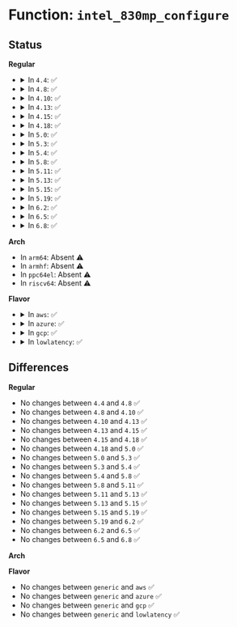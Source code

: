 # Function: <code>intel_830mp_configure</code>

## Status
<b>Regular</b>
<ul>
<li>
<details>
<summary>In <code>4.4</code>: ✅</summary>

```c
int intel_830mp_configure();
```

**Collision:** Unique Static

**Inline:** No

**Transformation:** False

**Instances:**

```
In drivers/char/agp/intel-agp.c (ffffffff815207d0)
Location: drivers/char/agp/intel-agp.c:353
Inline: False
```
**Symbols:**

```
ffffffff815207d0-ffffffff815208fa: intel_830mp_configure (STB_LOCAL)
```
</details>
</li>
<li>
<details>
<summary>In <code>4.8</code>: ✅</summary>

```c
int intel_830mp_configure();
```

**Collision:** Unique Static

**Inline:** No

**Transformation:** False

**Instances:**

```
In drivers/char/agp/intel-agp.c (ffffffff81573630)
Location: drivers/char/agp/intel-agp.c:353
Inline: False
```
**Symbols:**

```
ffffffff81573630-ffffffff8157375a: intel_830mp_configure (STB_LOCAL)
```
</details>
</li>
<li>
<details>
<summary>In <code>4.10</code>: ✅</summary>

```c
int intel_830mp_configure();
```

**Collision:** Unique Static

**Inline:** No

**Transformation:** False

**Instances:**

```
In drivers/char/agp/intel-agp.c (ffffffff8159fca0)
Location: drivers/char/agp/intel-agp.c:353
Inline: False
```
**Symbols:**

```
ffffffff8159fca0-ffffffff8159fdca: intel_830mp_configure (STB_LOCAL)
```
</details>
</li>
<li>
<details>
<summary>In <code>4.13</code>: ✅</summary>

```c
int intel_830mp_configure();
```

**Collision:** Unique Static

**Inline:** No

**Transformation:** False

**Instances:**

```
In drivers/char/agp/intel-agp.c (ffffffff815b3c70)
Location: drivers/char/agp/intel-agp.c:353
Inline: False
```
**Symbols:**

```
ffffffff815b3c70-ffffffff815b3d70: intel_830mp_configure (STB_LOCAL)
```
</details>
</li>
<li>
<details>
<summary>In <code>4.15</code>: ✅</summary>

```c
int intel_830mp_configure();
```

**Collision:** Unique Static

**Inline:** No

**Transformation:** False

**Instances:**

```
In drivers/char/agp/intel-agp.c (ffffffff8161a8c0)
Location: drivers/char/agp/intel-agp.c:353
Inline: False
```
**Symbols:**

```
ffffffff8161a8c0-ffffffff8161a9c0: intel_830mp_configure (STB_LOCAL)
```
</details>
</li>
<li>
<details>
<summary>In <code>4.18</code>: ✅</summary>

```c
int intel_830mp_configure();
```

**Collision:** Unique Static

**Inline:** No

**Transformation:** False

**Instances:**

```
In drivers/char/agp/intel-agp.c (ffffffff81654570)
Location: drivers/char/agp/intel-agp.c:353
Inline: False
```
**Symbols:**

```
ffffffff81654570-ffffffff81654670: intel_830mp_configure (STB_LOCAL)
```
</details>
</li>
<li>
<details>
<summary>In <code>5.0</code>: ✅</summary>

```c
int intel_830mp_configure();
```

**Collision:** Unique Static

**Inline:** No

**Transformation:** False

**Instances:**

```
In drivers/char/agp/intel-agp.c (ffffffff81672770)
Location: drivers/char/agp/intel-agp.c:353
Inline: False
```
**Symbols:**

```
ffffffff81672770-ffffffff81672870: intel_830mp_configure (STB_LOCAL)
```
</details>
</li>
<li>
<details>
<summary>In <code>5.3</code>: ✅</summary>

```c
int intel_830mp_configure();
```

**Collision:** Unique Static

**Inline:** No

**Transformation:** False

**Instances:**

```
In drivers/char/agp/intel-agp.c (ffffffff816a81f0)
Location: drivers/char/agp/intel-agp.c:353
Inline: False
```
**Symbols:**

```
ffffffff816a81f0-ffffffff816a82f0: intel_830mp_configure (STB_LOCAL)
```
</details>
</li>
<li>
<details>
<summary>In <code>5.4</code>: ✅</summary>

```c
int intel_830mp_configure();
```

**Collision:** Unique Static

**Inline:** No

**Transformation:** False

**Instances:**

```
In drivers/char/agp/intel-agp.c (ffffffff816caf30)
Location: drivers/char/agp/intel-agp.c:353
Inline: False
```
**Symbols:**

```
ffffffff816caf30-ffffffff816cb030: intel_830mp_configure (STB_LOCAL)
```
</details>
</li>
<li>
<details>
<summary>In <code>5.8</code>: ✅</summary>

```c
int intel_830mp_configure();
```

**Collision:** Unique Static

**Inline:** No

**Transformation:** False

**Instances:**

```
In drivers/char/agp/intel-agp.c (ffffffff8177fbc0)
Location: drivers/char/agp/intel-agp.c:353
Inline: False
```
**Symbols:**

```
ffffffff8177fbc0-ffffffff8177fcbd: intel_830mp_configure (STB_LOCAL)
```
</details>
</li>
<li>
<details>
<summary>In <code>5.11</code>: ✅</summary>

```c
int intel_830mp_configure();
```

**Collision:** Unique Static

**Inline:** No

**Transformation:** False

**Instances:**

```
In drivers/char/agp/intel-agp.c (ffffffff81797ae0)
Location: drivers/char/agp/intel-agp.c:353
Inline: False
```
**Symbols:**

```
ffffffff81797ae0-ffffffff81797bdd: intel_830mp_configure (STB_LOCAL)
```
</details>
</li>
<li>
<details>
<summary>In <code>5.13</code>: ✅</summary>

```c
int intel_830mp_configure();
```

**Collision:** Unique Static

**Inline:** No

**Transformation:** False

**Instances:**

```
In drivers/char/agp/intel-agp.c (ffffffff8177a7c0)
Location: drivers/char/agp/intel-agp.c:353
Inline: False
```
**Symbols:**

```
ffffffff8177a7c0-ffffffff8177a8bc: intel_830mp_configure (STB_LOCAL)
```
</details>
</li>
<li>
<details>
<summary>In <code>5.15</code>: ✅</summary>

```c
int intel_830mp_configure();
```

**Collision:** Unique Static

**Inline:** No

**Transformation:** False

**Instances:**

```
In drivers/char/agp/intel-agp.c (ffffffff81800860)
Location: drivers/char/agp/intel-agp.c:353
Inline: False
```
**Symbols:**

```
ffffffff81800860-ffffffff8180095c: intel_830mp_configure (STB_LOCAL)
```
</details>
</li>
<li>
<details>
<summary>In <code>5.19</code>: ✅</summary>

```c
int intel_830mp_configure();
```

**Collision:** Unique Static

**Inline:** No

**Transformation:** False

**Instances:**

```
In drivers/char/agp/intel-agp.c (ffffffff8193fd30)
Location: drivers/char/agp/intel-agp.c:353
Inline: False
```
**Symbols:**

```
ffffffff8193fd30-ffffffff8193fe4e: intel_830mp_configure (STB_LOCAL)
```
</details>
</li>
<li>
<details>
<summary>In <code>6.2</code>: ✅</summary>

```c
int intel_830mp_configure();
```

**Collision:** Unique Static

**Inline:** No

**Transformation:** False

**Instances:**

```
In drivers/char/agp/intel-agp.c (ffffffff81aa1900)
Location: drivers/char/agp/intel-agp.c:353
Inline: False
```
**Symbols:**

```
ffffffff81aa1900-ffffffff81aa1a1e: intel_830mp_configure (STB_LOCAL)
```
</details>
</li>
<li>
<details>
<summary>In <code>6.5</code>: ✅</summary>

```c
int intel_830mp_configure();
```

**Collision:** Unique Static

**Inline:** No

**Transformation:** False

**Instances:**

```
In drivers/char/agp/intel-agp.c (ffffffff81aed1e0)
Location: drivers/char/agp/intel-agp.c:353
Inline: False
```
**Symbols:**

```
ffffffff81aed1e0-ffffffff81aed2fe: intel_830mp_configure (STB_LOCAL)
```
</details>
</li>
<li>
<details>
<summary>In <code>6.8</code>: ✅</summary>

```c
int intel_830mp_configure();
```

**Collision:** Unique Static

**Inline:** No

**Transformation:** False

**Instances:**

```
In drivers/char/agp/intel-agp.c (ffffffff81b40720)
Location: drivers/char/agp/intel-agp.c:353
Inline: False
```
**Symbols:**

```
ffffffff81b40720-ffffffff81b4083e: intel_830mp_configure (STB_LOCAL)
```
</details>
</li>
</ul>
<b>Arch</b>
<ul>
<li>
In <code>arm64</code>: Absent ⚠️
</li>
<li>
In <code>armhf</code>: Absent ⚠️
</li>
<li>
In <code>ppc64el</code>: Absent ⚠️
</li>
<li>
In <code>riscv64</code>: Absent ⚠️
</li>
</ul>
<b>Flavor</b>
<ul>
<li>
<details>
<summary>In <code>aws</code>: ✅</summary>

```c
int intel_830mp_configure();
```

**Collision:** Unique Static

**Inline:** No

**Transformation:** False

**Instances:**

```
In drivers/char/agp/intel-agp.c (ffffffff81690980)
Location: drivers/char/agp/intel-agp.c:353
Inline: False
```
**Symbols:**

```
ffffffff81690980-ffffffff81690a80: intel_830mp_configure (STB_LOCAL)
```
</details>
</li>
<li>
<details>
<summary>In <code>azure</code>: ✅</summary>

```c
int intel_830mp_configure();
```

**Collision:** Unique Static

**Inline:** No

**Transformation:** False

**Instances:**

```
In drivers/char/agp/intel-agp.c (ffffffff8166e370)
Location: drivers/char/agp/intel-agp.c:353
Inline: False
```
**Symbols:**

```
ffffffff8166e370-ffffffff8166e470: intel_830mp_configure (STB_LOCAL)
```
</details>
</li>
<li>
<details>
<summary>In <code>gcp</code>: ✅</summary>

```c
int intel_830mp_configure();
```

**Collision:** Unique Static

**Inline:** No

**Transformation:** False

**Instances:**

```
In drivers/char/agp/intel-agp.c (ffffffff816bebf0)
Location: drivers/char/agp/intel-agp.c:353
Inline: False
```
**Symbols:**

```
ffffffff816bebf0-ffffffff816becf0: intel_830mp_configure (STB_LOCAL)
```
</details>
</li>
<li>
<details>
<summary>In <code>lowlatency</code>: ✅</summary>

```c
int intel_830mp_configure();
```

**Collision:** Unique Static

**Inline:** No

**Transformation:** False

**Instances:**

```
In drivers/char/agp/intel-agp.c (ffffffff816d91c0)
Location: drivers/char/agp/intel-agp.c:353
Inline: False
```
**Symbols:**

```
ffffffff816d91c0-ffffffff816d92c0: intel_830mp_configure (STB_LOCAL)
```
</details>
</li>
</ul>

## Differences
<b>Regular</b>
<ul>
<li>
No changes between <code>4.4</code> and <code>4.8</code> ✅
</li>
<li>
No changes between <code>4.8</code> and <code>4.10</code> ✅
</li>
<li>
No changes between <code>4.10</code> and <code>4.13</code> ✅
</li>
<li>
No changes between <code>4.13</code> and <code>4.15</code> ✅
</li>
<li>
No changes between <code>4.15</code> and <code>4.18</code> ✅
</li>
<li>
No changes between <code>4.18</code> and <code>5.0</code> ✅
</li>
<li>
No changes between <code>5.0</code> and <code>5.3</code> ✅
</li>
<li>
No changes between <code>5.3</code> and <code>5.4</code> ✅
</li>
<li>
No changes between <code>5.4</code> and <code>5.8</code> ✅
</li>
<li>
No changes between <code>5.8</code> and <code>5.11</code> ✅
</li>
<li>
No changes between <code>5.11</code> and <code>5.13</code> ✅
</li>
<li>
No changes between <code>5.13</code> and <code>5.15</code> ✅
</li>
<li>
No changes between <code>5.15</code> and <code>5.19</code> ✅
</li>
<li>
No changes between <code>5.19</code> and <code>6.2</code> ✅
</li>
<li>
No changes between <code>6.2</code> and <code>6.5</code> ✅
</li>
<li>
No changes between <code>6.5</code> and <code>6.8</code> ✅
</li>
</ul>
<b>Arch</b>
<ul>
</ul>
<b>Flavor</b>
<ul>
<li>
No changes between <code>generic</code> and <code>aws</code> ✅
</li>
<li>
No changes between <code>generic</code> and <code>azure</code> ✅
</li>
<li>
No changes between <code>generic</code> and <code>gcp</code> ✅
</li>
<li>
No changes between <code>generic</code> and <code>lowlatency</code> ✅
</li>
</ul>
